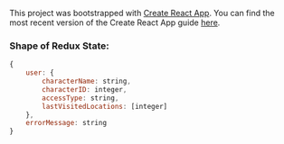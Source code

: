 This project was bootstrapped with [Create React App](https://github.com/facebookincubator/create-react-app).
You can find the most recent version of the Create React App guide [here](https://github.com/facebookincubator/create-react-app/blob/master/packages/react-scripts/template/README.md).

### Shape of Redux State:

```javascript
{
	user: {
		characterName: string,
    	characterID: integer,
		accessType: string,
		lastVisitedLocations: [integer]
	},
	errorMessage: string
}
```